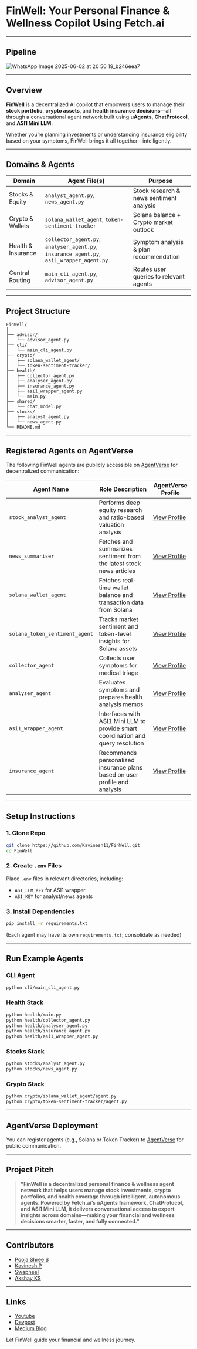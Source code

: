 # FinWell: Your Personal Finance & Wellness Copilot Using Fetch.ai

---

## Pipeline 

![WhatsApp Image 2025-06-02 at 20 50 19_b246eea7](https://github.com/user-attachments/assets/f420b868-3a9a-46c0-a1e8-cf146590e921)

---


## Overview

**FinWell** is a decentralized AI copilot that empowers users to manage their **stock portfolio**, **crypto assets**, and **health insurance decisions**—all through a conversational agent network built using **uAgents**, **ChatProtocol**, and **ASI1 Mini LLM**.

Whether you’re planning investments or understanding insurance eligibility based on your symptoms, FinWell brings it all together—intelligently.

---

## Domains & Agents

| Domain               | Agent File(s)                       | Purpose                                         |
|---------------------|-------------------------------------|-------------------------------------------------|
| Stocks & Equity   | `analyst_agent.py`, `news_agent.py` | Stock research & news sentiment analysis        |
| Crypto & Wallets  | `solana_wallet_agent`, `token-sentiment-tracker` | Solana balance + Crypto market outlook |
| Health & Insurance| `collector_agent.py`, `analyser_agent.py`, `insurance_agent.py`, `asi1_wrapper_agent.py` | Symptom analysis & plan recommendation |
| Central Routing   | `main_cli_agent.py`, `advisor_agent.py` | Routes user queries to relevant agents         |

---

## Project Structure

```
FinWell/
│
├── advisor/
│   └── advisor_agent.py
├── cli/
│   └── main_cli_agent.py
├── crypto/
│   ├── solana_wallet_agent/
│   └── token-sentiment-tracker/
├── health/
│   ├── collector_agent.py
│   ├── analyser_agent.py
│   ├── insurance_agent.py
│   ├── asi1_wrapper_agent.py
│   └── main.py
├── shared/
│   └── chat_model.py
├── stocks/
│   ├── analyst_agent.py
│   └── news_agent.py
└── README.md
```

---

## Registered Agents on AgentVerse

The following FinWell agents are publicly accessible on [AgentVerse](https://agentverse.ai/) for decentralized communication:

| Agent Name             | Role Description                      | AgentVerse Profile |
|------------------------|----------------------------------------|--------------------|
| `stock_analyst_agent`  | Performs deep equity research and ratio-based valuation analysis | [View Profile](https://agentverse.ai/agents/details/agent1qfsn5hlut0qarzlharnvljprgjqpjytrephh2xy5x9ncdk0w5w4zyhfxrdd/profile) |
| `news_summariser`      | Fetches and summarizes sentiment from the latest stock news articles | [View Profile](https://agentverse.ai/agents/details/agent1qw8zfyazf0ajmsl3gm6gdnm0m824sp6qq6xw9krtvuva9lt5xfvf55c0wce/profile) |
| `solana_wallet_agent`  | Fetches real-time wallet balance and transaction data from Solana | [View Profile](https://agentverse.ai/agents/details/agent1qd97kcgz4lp2kh5kd9jrdp6ltpfuran0fk034ur8fkfe3kqymgua5cj69hw/profile) |
| `solana_token_sentiment_agent` | Tracks market sentiment and token-level insights for Solana assets | [View Profile](https://agentverse.ai/agents/details/agent1q2txzqr7gvr0w0mnp7neqd0hnn0yn447pc9g99m3u6aql00w8kfl23a3qd2/profile) |
| `collector_agent`      | Collects user symptoms for medical triage | [View Profile](https://agentverse.ai/agents/details/agent1qv35ejh6fx6p5smyqzk9ts2qklhkk7gn5470nt0x3s7an3f7jvfxvlf5222/profile) |
| `analyser_agent`       | Evaluates symptoms and prepares health analysis memos | [View Profile](https://agentverse.ai/agents/details/agent1qdkulla80gkjdumy6qp867x6u9wwqkrya0r4eks6zs520lqp6r3g200d83u/profile) |
| `asi1_wrapper_agent`   | Interfaces with ASI1 Mini LLM to provide smart coordination and query resolution | [View Profile](https://agentverse.ai/agents/details/agent1qt69zmtdwud67k7t3nmp353l0y7u8j3q6t9fdy6f4v54258huxre6pnxgwz/profile) |
| `insurance_agent`      | Recommends personalized insurance plans based on user profile and analysis | [View Profile](https://agentverse.ai/agents/details/agent1qww0dg3n263hcvehsw535unx6wmxg0ntduqw8keun78wx5pv87nsckexrpj/profile) |

---

## Setup Instructions

### 1. Clone Repo

```bash
git clone https://github.com/Kavinesh11/FinWell.git
cd FinWell
```

### 2. Create `.env` Files

Place `.env` files in relevant directories, including:

- `ASI_LLM_KEY` for ASI1 wrapper
- `ASI_KEY` for analyst/news agents

### 3. Install Dependencies

```bash
pip install -r requirements.txt
```

(Each agent may have its own `requirements.txt`; consolidate as needed)

---

## Run Example Agents

### CLI Agent

```bash
python cli/main_cli_agent.py
```

### Health Stack

```bash
python health/main.py
python health/collector_agent.py
python health/analyser_agent.py
python health/insurance_agent.py
python health/asi1_wrapper_agent.py
```

### Stocks Stack

```bash
python stocks/analyst_agent.py
python stocks/news_agent.py
```

### Crypto Stack

```bash
python crypto/solana_wallet_agent/agent.py
python crypto/token-sentiment-tracker/agent.py
```

---

## AgentVerse Deployment 

You can register agents (e.g., Solana or Token Tracker) to [AgentVerse](https://chat.agentverse.ai/) for public communication.

---

## Project Pitch

>**"FinWell is a decentralized personal finance & wellness agent network that helps users manage stock investments, crypto portfolios, and health coverage through intelligent, autonomous agents. Powered by Fetch.ai’s uAgents framework, ChatProtocol, and ASI1 Mini LLM, it delivers conversational access to expert insights across domains—making your financial and wellness decisions smarter, faster, and fully connected."**

---

## Contributors

- [Pooja Shree S](https://github.com/Pooja29Shree)
- [Kavinesh P](https://github.com/Kavinesh11)
- [Swapneel](https://github.com/SWAPNEEL983)
- [Akshay KS](https://github.com/akshayks13)

---
## Links
- [Youtube](https://youtu.be/YB_L2Te5VQk)
- [Devpost](https://devpost.com/software/finwell-your-personal-finance-health-copilot-on-fetch-ai)
- [Medium Blog](https://medium.com/@24f2007585/finwell-your-personal-finance-wellness-copilot-e5f26f727f08)

Let FinWell guide your financial and wellness journey.

